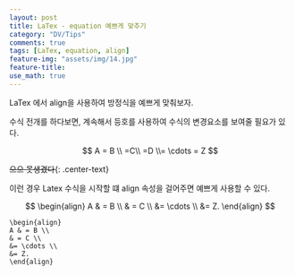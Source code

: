```yaml
---
layout: post
title: LaTex - equation 예쁘게 맞추기
category: "DV/Tips"
comments: true
tags: [LaTex, equation, align]
feature-img: "assets/img/14.jpg"
feature-title:
use_math: true
---
```


LaTex 에서 align을 사용하여 방정식을 예쁘게 맞춰보자.

수식 전개를 하다보면, 계속해서 등호를 사용하여 수식의 변경요소를 보여줄 필요가 있다.

$$
A = B \\
=C\\
=D \\= \cdots = Z
$$

~~으으 못생겼다~~{: .center-text}

이런 경우 Latex 수식을 시작할 떄 align 속성을 걸어주면 예쁘게 사용할 수 있다.

$$
\begin{align}
A & = B \\
& = C \\
&= \cdots \\
&= Z.
\end{align}
$$

```
\begin{align}
A & = B \\
& = C \\
&= \cdots \\
&= Z.
\end{align}
```
